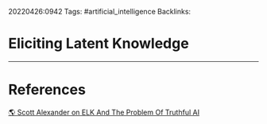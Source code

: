 20220426:0942
Tags: #artificial_intelligence 
Backlinks:
# Eliciting Latent Knowledge




---
# References

[🌎 Scott Alexander on ELK And The Problem Of Truthful AI](ttps://astralcodexten.substack.com/p/elk-and-the-problem-of-truthful-ai)